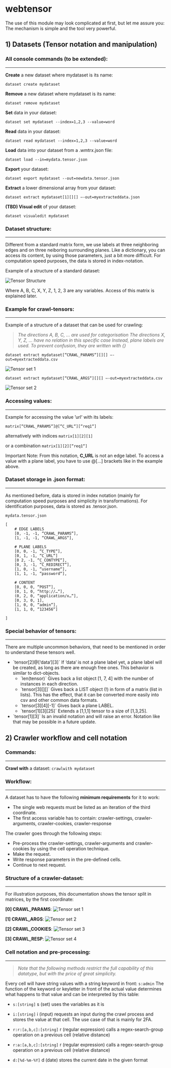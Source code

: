# webtensor

The use of this module may look complicated at first, but let me assure you:
The mechanism is simple and the tool very powerful.

## 1) Datasets (Tensor notation and manipulation)

### All console commands (to be extended):
---
__Create__ a new dataset where mydataset is its name:

	dataset create mydataset
 
__Remove__ a new dataset where mydataset is its name:

	dataset remove mydataset

__Set__ data in your dataset:

	dataset set mydataset --index=1,2,3 --value=word

__Read__ data in your dataset:

	dataset read mydataset --index=1,2,3 --value=word

__Load__ data into your dataset from a .wmtrx.json file:

	dataset load --in=mydata.tensor.json

__Export__ your dataset:

	dataset export mydataset --out=newdata.tensor.json

__Extract__ a lower dimensional array from your dataset:

	dataset extract mydataset[1][][] —-out=myextracteddata.json

__(TBD) Visual edit__ of your dataset:

	dataset visualedit mydataset
 
### Dataset structure:
---
Different from a standard matrix form, we use labels at three neighboring edges and on three neiboring surrounding planes. Like a dictionary, you can access its content, by using those parameters, just a bit more difficult.
For computation speed purposes, the data is stored in index-notation.

Example of a structure of a standard dataset:

![Tensor Structure](docs/tensor_structure.jpg)

Where A, B, C, X, Y, Z, 1, 2, 3 are any variables.
Access of this matrix is explained later.

### Example for crawl-tensors: 
---

Example of a structure of a dataset that can be used for crawling:

>_The directions A, B, C, … are used for categorisation_
>_The directions X, Y, Z, … have no relation in this specific case_
>_Instead, plane labels are used. To prevent confusion, they are written with {}_

``dataset extract mydataset[“CRAWL_PARAMS“][][] —-out=myextracteddata.csv``

![Tensor set 1](docs/tensor_example1.jpg)

``dataset extract mydataset[“CRAWL_ARGS“][][] —-out=myextracteddata.csv``

![Tensor set 2](docs/tensor_example2.jpg)

### Accessing values:
---
Example for accessing the value ’url‘ with its labels:

``matrix[“CRAWL_PARAMS“]@[“C_URL“][“req1“]``

alternatively with indices
``matrix[1][2][1]``

or a combination
``matrix[1][2][“req1“]``


Important Note: From this notation, __C_URL__ is not an edge label. To access a value with a plane label, you have to use @[...] brackets like in the example above.

### Dataset storage in .json format:
---
As mentioned before, data is stored in index notation (mainly for computation speed purposes and simplicity in transformations). For identification purposes, data is stored as .tensor.json.

``mydata.tensor.json``

	[
		# EDGE LABELS
		[0, -1, -1, “CRAWL_PARAMS“],
		[1, -1, -1, “CRAWL_ARGS“],
		
		# PLANE LABELS
		[0, 0, -1, “C_TYPE“],
		[0, 1, -1, “C_URL“]
		[0 2, -1, “C_CONTYPE“],
		[0, 3, -1, “C_REDIRECT“],
		[1, 0, -1, “username“],
		[1, 1, -1, “password“],
		
		# CONTENT
		[0, 0, 0, “POST“],
		[0, 1, 0, “http://…“],
		(0, 2, 0, “application/x…“],
		[0, 3, 0, 1],
		[1, 0, 0, “admin“],
		[1, 1, 0, “123456“]
	
	]

### Special behavior of tensors:
---
There are multiple uncommon behaviors, that need to be mentioned in order to understand these tensors well.

 - ˋtensor[2]@[‘data‘][3]ˋ
   If ‘data‘ is not a plane label yet, a plane label will be created, as long as there are enough free ones. This behavior is similar to dict-objects.
	- ˋlen(tensor)ˋ
   Gives back a list object [1, 7, 4] with the number of instances in each direction.
	- ˋtensor[3][][]ˋ
   Gives back a LIST object (!) in form of a matrix (list in lists). This has the effect, that it can be converted more easily into csv and other common data formats.
	- ˋtensor[3][4][-1]ˋ
   Gives back a plane LABEL.
	- ˋtensor[1][3][25]ˋ
   Extends a [1,1,1] tensor to a size of [1,3,25].
 - ˋtensor[1][3]ˋ
   Is an invalid notation and will raise an error. Notation like that may be possible in a future update.
	

## 2) Crawler workflow and cell notation

### Commands:
---
__Crawl with__ a dataset:
	``crawlwith mydataset``

### Workflow:
---
A dataset has to have the following __minimum requirements__ for it to work:
- The single web requests must be listed as an iteration of the third coordinate.
- The first access variable has to contain: crawler-settings, crawler-arguments, crawler-cookies, crawler-response

The crawler goes through the following steps:
- Pre-process the crawler-settings, crawler-arguments and crawler-cookies by using the cell operation technique.
- Make the request.
- Write response parameters in the pre-defined cells.
- Continue to next request.

### Structure of a crawler-dataset:
___

For illustration purposes, this documentation shows the tensor split in matrices, by the first coordinate:

__[0] CRAWL_PARAMS__:
![Tensor set 1](docs/tensor_example1.jpg)

__[1] CRAWL_ARGS__:
![Tensor set 2](docs/tensor_example2.jpg)

__[2] CRAWL_COOKIES__:
![Tensor set 3](docs/tensor_example3.jpg)

__[3] CRAWL_RESP__:
![Tensor set 4](docs/tensor_example4.jpg)

### Cell notation and pre-processing:
---

> _Note that the following methods restrict the full capability of this datatype, but with the price of great simplicity._

Every cell will have string values with a string keyword in front:
``s:admin``
The function of the keyword or keyletter in front of the actual value determines what happens to that value and can be interpreted by this table:

- ``s:[string]``
	s (set) uses the variables as it is
	
- ``i:[string]``
	i (input) requests an input during the crawl process and stores the value at that cell. The use case of that is mainly for 2FA.
	
- ``r:r:[a,b,c]:[string]``
	r (regular expression) calls a regex-search-group operation on a previous cell (relative distance)
	 
- ``r:a:[a,b,c]:[string]``
	r (regular expression) calls a regex-search-group operation on a previous cell (relative distance) 
	
- ``d:[%d-%m-%Y]``
	d (date) stores the current date in the given format


